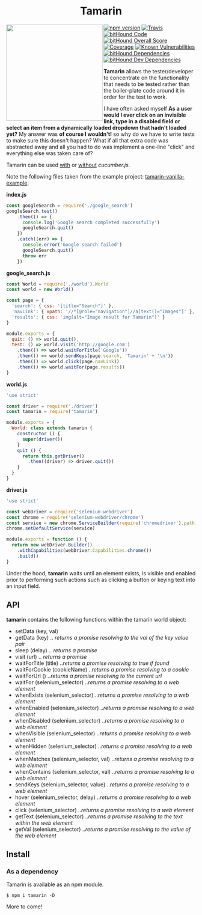 <h1 align="middle">Tamarin</h1>

<img align="left" src="https://raw.githubusercontent.com/ajaxscape/tamarin/master/tamarin.png" width="256px">

<p align="left">
  <a href="https://www.npmjs.com/package/tamarin"><img src="https://img.shields.io/npm/v/tamarin.svg" alt="npm version"></a>
  <a href="https://travis-ci.org/ajaxscape/tamarin"><img src="https://img.shields.io/travis/ajaxscape/tamarin/master.svg" alt="Travis"></a>
  <a href="https://www.bithound.io/github/ajaxscape/tamarin"><img src="https://www.bithound.io/github/ajaxscape/tamarin/badges/code.svg" alt="bitHound Code"></a>
  <a href="https://www.bithound.io/github/ajaxscape/tamarin"><img src="https://www.bithound.io/github/ajaxscape/tamarin/badges/score.svg" alt="bitHound Overall Score"></a>
  <a href="https://coveralls.io/github/ajaxscape/tamarin"><img src="https://coveralls.io/repos/github/ajaxscape/tamarin/badge.svg" alt="Coverage"></a>
  <a href="https://snyk.io/test/npm/tamarin"><img src="https://snyk.io/test/npm/tamarin/badge.svg" alt="Known Vulnerabilities" data-canonical-src="https://snyk.io/test/npm/tamarin" style="max-width:100%;"></a>
  <a href="https://www.bithound.io/github/ajaxscape/tamarin/master/dependencies/npm"><img src="https://www.bithound.io/github/ajaxscape/tamarin/badges/dependencies.svg" alt="bitHound Dependencies"></a>
  <a href="https://www.bithound.io/github/ajaxscape/tamarin/master/dependencies/npm"><img src="https://www.bithound.io/github/ajaxscape/tamarin/badges/devDependencies.svg" alt="bitHound Dev Dependencies"></a>
</p>

__Tamarin__ allows the tester/developer to concentrate on the functionality that needs to be tested rather than the boiler-plate code around it in order for the test to work.

I have often asked myself __As a user would I ever click on an invisible link, type in a disabled field or select an item from a dynamically loaded dropdown that hadn't loaded yet?__  My answer was __of course I wouldn't!__ so why do we have to write tests to make sure this doesn't happen?  What if all that extra code was abstracted away and all you had to do was implement a one-line "click" and everything else was taken care of?

Tamarin can be used [with](https://github.com/ajaxscape/tamarin-example) or [without](https://github.com/ajaxscape/tamarin-vanilla-example) _cucumber.js_.  

Note the following files taken from the example project: [tamarin-vanilla-example](https://github.com/ajaxscape/tamarin-vanilla-example).


__index.js__
```javascript
const googleSearch = require('./google_search')
googleSearch.test()
    .then(() => {
      console.log('Google search completed successfully')
      googleSearch.quit()
    })
    .catch((err) => {
      console.error('Google search failed')
      googleSearch.quit()
      throw err
    })
```

__google_search.js__
```javascript
const World = require('./world').World
const world = new World()

const page = {
  'search': { css: '[title="Search"]' },
  'navLink': { xpath: '//*[@role="navigation"]//a[text()="Images"]' },
  'results': { css: 'img[alt="Image result for Tamarin"]' }
}

module.exports = {
  quit: () => world.quit(),
  test: () => world.visit('http://google.com')
    .then(() => world.waitForTitle('Google'))
    .then(() => world.sendKeys(page.search, 'Tamarin' + '\n'))
    .then(() => world.click(page.navLink))
    .then(() => world.waitFor(page.results))
}
```

__world.js__
```javascript
'use strict'

const driver = require('./driver')
const tamarin = require('tamarin')

module.exports = {
  World: class extends tamarin {
    constructor () {
      super(driver())
    }
    quit () {
      return this.getDriver()
        .then((driver) => driver.quit())
    }
  }
}
```

__driver.js__
```javascript
'use strict'

const webDriver = require('selenium-webdriver')
const chrome = require('selenium-webdriver/chrome')
const service = new chrome.ServiceBuilder(require('chromedriver').path).build()
chrome.setDefaultService(service)

module.exports = function () {
  return new webDriver.Builder()
    .withCapabilities(webDriver.Capabilities.chrome())
    .build()
}
```

Under the hood, __tamarin__ waits until an element exists, is visible and enabled prior to performing such actions such as clicking a button or keying text into an input field.

## API
__tamarin__ contains the following functions within the tamarin world object:
* setData (key, val)
* getData (key) .. _returns a promise resolving to the val of the key value pair_
* sleep (delay) .. _returns a promise_
* visit (url) .. _returns a promise_
* waitForTitle (title) .._returns a promise resolving to true if found_
* waitForCookie (cookieName) .._returns a promise resolving to a cookie_
* waitForUrl () .._returns a promise resolving to the current url_
* waitFor (selenium_selector) .._returns a promise resolving to a web element_
* whenExists (selenium_selector) .._returns a promise resolving to a web element_
* whenEnabled (selenium_selector) .._returns a promise resolving to a web element_
* whenDisabled (selenium_selector) .._returns a promise resolving to a web element_
* whenVisible (selenium_selector) .._returns a promise resolving to a web element_
* whenHidden (selenium_selector) .._returns a promise resolving to a web element_
* whenMatches (selenium_selector, val) .._returns a promise resolving to a web element_
* whenContains (selenium_selector, val) .._returns a promise resolving to a web element_
* sendKeys (selenium_selector, value) .._returns a promise resolving to a web element_
* hover (selenium_selector, delay) .._returns a promise resolving to a web element_
* click (selenium_selector) .._returns a promise resolving to a web element_
* getText (selenium_selector) .._returns a promise resolving to the text within the web element_
* getVal (selenium_selector) .._returns a promise resolving to the value of the web element_

## Install

### As a dependency

Tamarin is available as an npm module.

``` shell
$ npm i tamarin -D
```

More to come!